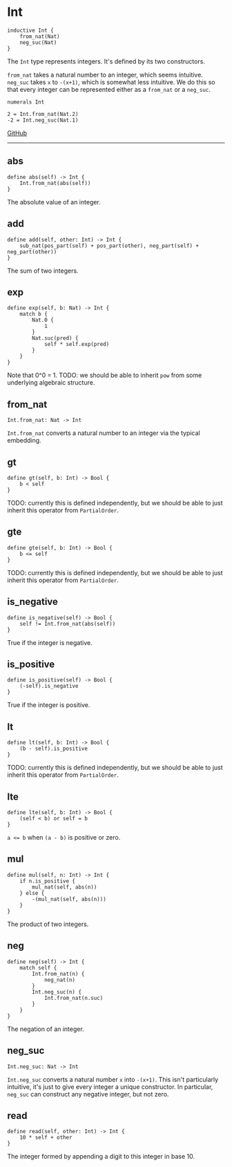 # Int

```acorn
inductive Int {
    from_nat(Nat)
    neg_suc(Nat)
}
```

The `Int` type represents integers.
It's defined by its two constructors.

`from_nat` takes a natural number to an integer, which seems intuitive.
`neg_suc` takes `x` to `-(x+1)`, which is somewhat less intuitive. We do this so
that every integer can be represented either as a `from_nat` or a `neg_suc`.

```acorn
numerals Int

2 = Int.from_nat(Nat.2)
-2 = Int.neg_suc(Nat.1)
```

[GitHub](https://github.com/acornprover/acornlib/blob/master/src/int/default.ac)

---
## abs

```acorn
define abs(self) -> Int {
    Int.from_nat(abs(self))
}
```

The absolute value of an integer.
## add

```acorn
define add(self, other: Int) -> Int {
    sub_nat(pos_part(self) + pos_part(other), neg_part(self) + neg_part(other))
}
```

The sum of two integers.
## exp

```acorn
define exp(self, b: Nat) -> Int {
    match b {
        Nat.0 {
            1
        }
        Nat.suc(pred) {
            self * self.exp(pred)
        }
    }
}
```

Note that 0^0 = 1.
TODO: we should be able to inherit `pow` from some underlying algebraic structure.
## from_nat

```acorn
Int.from_nat: Nat -> Int
```

`Int.from_nat` converts a natural number to an integer via the typical embedding.
## gt

```acorn
define gt(self, b: Int) -> Bool {
    b < self
}
```

TODO: currently this is defined independently, but we should be able to just
inherit this operator from `PartialOrder`.
## gte

```acorn
define gte(self, b: Int) -> Bool {
    b <= self
}
```

TODO: currently this is defined independently, but we should be able to just
inherit this operator from `PartialOrder`.
## is_negative

```acorn
define is_negative(self) -> Bool {
    self != Int.from_nat(abs(self))
}
```

True if the integer is negative.
## is_positive

```acorn
define is_positive(self) -> Bool {
    (-self).is_negative
}
```

True if the integer is positive.
## lt

```acorn
define lt(self, b: Int) -> Bool {
    (b - self).is_positive
}
```

TODO: currently this is defined independently, but we should be able to just
inherit this operator from `PartialOrder`.
## lte

```acorn
define lte(self, b: Int) -> Bool {
    (self < b) or self = b
}
```

`a <= b` when `(a - b)` is positive or zero.
## mul

```acorn
define mul(self, n: Int) -> Int {
    if n.is_positive {
        mul_nat(self, abs(n))
    } else {
        -(mul_nat(self, abs(n)))
    }
}
```

The product of two integers.
## neg

```acorn
define neg(self) -> Int {
    match self {
        Int.from_nat(n) {
            neg_nat(n)
        }
        Int.neg_suc(n) {
            Int.from_nat(n.suc)
        }
    }
}
```

The negation of an integer.
## neg_suc

```acorn
Int.neg_suc: Nat -> Int
```

`Int.neg_suc` converts a natural number `x` into `-(x+1)`.
This isn't particularly intuitive, it's just to give every integer a unique constructor.
In particular, `neg_suc` can construct any negative integer, but not zero.
## read

```acorn
define read(self, other: Int) -> Int {
    10 * self + other
}
```

The integer formed by appending a digit to this integer in base 10.
